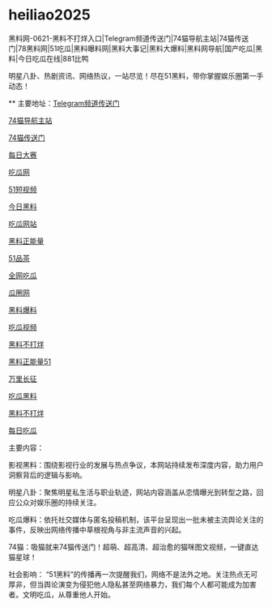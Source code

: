 # heiliao2025
黑料网-0621-黑料不打烊入口|Telegram频道传送门|74猫导航主站|74猫传送门|78黑料网|51吃瓜|黑料曝料网|黑料大事记|黑料大爆料|黑料网导航|国产吃瓜|黑料|今日吃瓜在线|881比鸭

明星八卦、热剧资讯、网络热议，一站尽览！尽在51黑料，带你掌握娱乐圈第一手动态！

** 主要地址：<a href="https://74mao.com/">Telegram频道传送门</a>

<a href="https://74mao.com/">74猫导航主站</a>

<a href="https://74mao.com/">74猫传送门</a>

<a href="https://pc1-26.pages.dev/">每日大赛</a>

<a href="https://cg1-39.pages.dev/">吃瓜网</a>

<a href="https://pc2-25.pages.dev/">51短视频</a>

<a href="https://pc10-24.pages.dev/">今日黑料</a>

<a href="https://cg1-27.pages.dev/">吃瓜网站</a>

<a href="https://cg8-12.pages.dev/">黑料正能量</a>

<a href="https://pc8-34.pages.dev/">51品茶</a>

<a href="https://cg4-21.pages.dev/">全网吃瓜</a>

<a href="https://cg6-21.pages.dev/">瓜圈网</a>

<a href="https://cg5-24.pages.dev/">黑料爆料</a>

<a href="https://cg9-07.pages.dev/">吃瓜视频</a>

<a href="https://heiliaobuda01.pages.dev/">黑料不打烊</a>

<a href="https://heiliaozhengneng.pages.dev/">黑料正能量51</a>

<a href="https://wanlichang.pages.dev/">万里长征</a>

<a href="https://heiliaoshe-03.pages.dev/">吃瓜黑料</a>

<a href="https://redianshijian01.pages.dev/">黑料不打烊</a>

<a href="https://meirichi.pages.dev/">每日吃瓜</a>

主要内容：

影视黑料：围绕影视行业的发展与热点争议，本网站持续发布深度内容，助力用户洞察背后的逻辑与影响。

明星八卦：聚焦明星私生活与职业轨迹，网站内容涵盖从恋情曝光到转型之路，回应公众对娱乐圈的持续关注。

吃瓜爆料：依托社交媒体与匿名投稿机制，该平台呈现出一批未被主流舆论关注的事件，反映出网络传播中草根视角与非主流声音的兴起。

74猫：吸猫就来74猫传送门！超萌、超高清、超治愈的猫咪图文视频，一键直达猫星球！

社会影响：
“51黑料”的传播再一次提醒我们，网络不是法外之地。关注热点无可厚非，但当舆论演变为侵犯他人隐私甚至网络暴力，我们每个人都可能成为加害者。文明吃瓜，从尊重他人开始。
